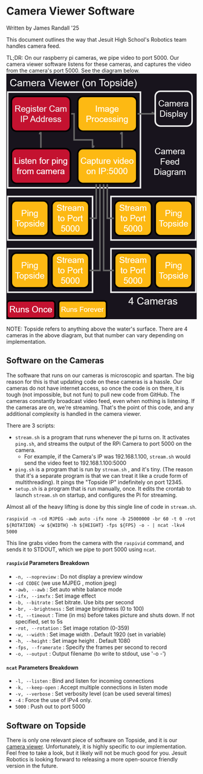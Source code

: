 # Camera Viewer Software

Written by James Randall '25

This document outlines the way that Jesuit High School's Robotics team handles camera feed.

TL;DR: On our raspberry pi cameras, we pipe video to port 5000. Our camera viewer software listens for these cameras, and captures the video from the camera's port 5000. See the diagram below. 
![Image](./img/camera_diagram.png)

NOTE: Topside refers to anything above the water's surface. There are 4 cameras in the above diagram, but that number can vary depending on implementation.

## Software on the Cameras
The software that runs on our cameras is microscopic and spartan. The big reason for this is that updating code on these cameras is a hassle. Our cameras do not have internet access, so once the code is on there, it is tough (not impossible, but not fun) to pull new code from GitHub. The cameras constantly broadcast video feed, even when nothing is listening. If the cameras are on, we're streaming. That's the point of this code, and any additional complexity is handled in the camera viewer.

There are 3 scripts:
* `stream.sh` is a program that runs whenever the pi turns on. It activates `ping.sh`, and streams the output of the RPi Camera to port 5000 on the camera.
  * For example, if the Camera's IP was 192.168.1.100, `stream.sh` would send the video feet to 192.168.1.100:5000
* `ping.sh` is a program that is run by `stream.sh` , and it's tiny. (The reason that it's a separate program is that we can treat it like a crude form of multithreading). It pings the "Topside IP" indefinitely on port 12345.
* `setup.sh` is a program that is run manually, once. It edits the crontab to launch `stream.sh` on startup, and configures the Pi for streaming.

Almost all of the heavy lifting is done by this single line of code in `stream.sh`.

`raspivid -n -cd MJPEG -awb auto -ifx none -b 25000000 -br 60 -t 0 -rot ${ROTATION} -w ${WIDTH} -h ${HEIGHT} -fps ${FPS} -o - | ncat -lkv4 5000`

This line grabs video from the camera with the `raspivid` command, and sends it to STDOUT, which we pipe to port 5000 using `ncat`.

#### `raspivid` Parameters Breakdown
* `-n, --nopreview` : Do not display a preview window
* `-cd CODEC` (we use MJPEG , motion jpeg)
* `-awb, --awb` : Set auto white balance mode
* `-ifx, --imxfx` : Set image effect
* `-b, --bitrate` : Set bitrate. Use bits per second
* `-br, --brightness` : Set image brightness (0 to 100)
* `-t, --timeout` : Time (in ms) before takes picture and shuts down. If not specified, set to 5s
* `-rot, --rotation` : Set image rotation (0-359)
* `-w, --width` : Set image width . Default 1920 (set in variable)
* `-h, --height` : Set image height . Default 1080
* `-fps, --framerate` : Specify the frames per second to record
* `-o, --output` : Output filename (to write to stdout, use '-o -')


#### `ncat` Parameters Breakdown
* `-l, --listen` : Bind and listen for incoming connections
* `-k, --keep-open` : Accept multiple connections in listen mode
* `-v, --verbose` : Set verbosity level (can be used several times)
* `-4` : Force the use of IPv4 only.
* `5000` : Push out to port 5000

## Software on Topside
There is only one relevant piece of software on Topside, and it is our [camera viewer](https://github.com/JHSRobo/camera_view/tree/main). Unfortunately, it is highly specific to our implementation. Feel free to take a look, but it likely will not be much good for you. Jesuit Robotics is looking forward to releasing a more open-source friendly version in the future.